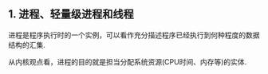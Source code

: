 ## 1. 进程、轻量级进程和线程

进程是程序执行时的一个实例，可以看作充分描述程序已经执行到何种程度的数据结构的汇集. 

从内核观点看，进程的目的就是担当分配系统资源(CPU时间、内存等)的实体. 

